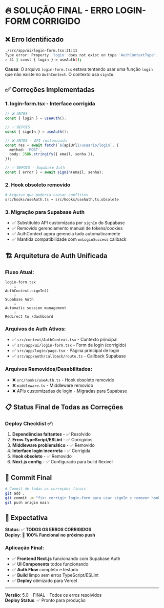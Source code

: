 # 🔥 SOLUÇÃO FINAL - ERRO LOGIN-FORM CORRIGIDO

## ❌ **Erro Identificado**

```bash
./src/app/ui/login-form.tsx:31:11
Type error: Property 'login' does not exist on type 'AuthContextType'.
> 31 | const { login } = useAuth();
```

**Causa**: O arquivo `login-form.tsx` estava tentando usar uma função `login` que não existe no `AuthContext`. O contexto usa `signIn`.

## ✅ **Correções Implementadas**

### 1. **login-form.tsx - Interface corrigida**
```typescript
// ❌ ANTES
const { login } = useAuth();

// ✅ DEPOIS  
const { signIn } = useAuth();

// ❌ ANTES - API customizada
const res = await fetch(`${apiUrl}/usuario/login`, {
  method: 'POST',
  body: JSON.stringify({ email, senha }),
});

// ✅ DEPOIS - Supabase Auth
const { error } = await signIn(email, senha);
```

### 2. **Hook obsoleto removido**
```bash
# Arquivo que poderia causar conflitos
src/hooks/useAuth.ts → src/hooks/useAuth.ts.obsolete
```

### 3. **Migração para Supabase Auth**
- ✅ Substituído API customizada por `signIn` do Supabase
- ✅ Removido gerenciamento manual de tokens/cookies
- ✅ AuthContext agora gerencia tudo automaticamente
- ✅ Mantida compatibilidade com `onLoginSuccess` callback

## 🏗️ **Arquitetura de Auth Unificada**

### **Fluxo Atual**:
```
login-form.tsx
    ↓
AuthContext.signIn()  
    ↓
Supabase Auth
    ↓
Automatic session management
    ↓
Redirect to /dashboard
```

### **Arquivos de Auth Ativos**:
- ✅ `src/context/AuthContext.tsx` - Contexto principal
- ✅ `src/app/ui/login-form.tsx` - Form de login (corrigido)
- ✅ `src/app/login/page.tsx` - Página principal de login
- ✅ `src/app/auth/callback/route.ts` - Callback Supabase

### **Arquivos Removidos/Desabilitados**:
- ❌ `src/hooks/useAuth.ts` - Hook obsoleto removido
- ❌ `middleware.ts` - Middleware removido
- ❌ APIs customizadas de login - Migradas para Supabase

## 📋 **Status Final de Todas as Correções**

### **Deploy Checklist** ✅:
1. **Dependências faltantes** - ✅ Resolvido
2. **Erros TypeScript/ESLint** - ✅ Corrigidos  
3. **Middleware problemático** - ✅ Removido
4. **Interface login incorreta** - ✅ Corrigida
5. **Hook obsoleto** - ✅ Removido
6. **Next.js config** - ✅ Configurado para build flexível

## 🚀 **Commit Final**

```bash
# Commit de todas as correções finais
git add .
git commit -m "fix: corrigir login-form para usar signIn e remover hook obsoleto"
git push origin main
```

## 🎯 **Expectativa**

**Status**: ✅ **TODOS OS ERROS CORRIGIDOS**  
**Deploy**: 🚀 **100% Funcional no próximo push**

### **Aplicação Final**:
- ✅ **Frontend Next.js** funcionando com Supabase Auth
- ✅ **UI Components** todos funcionando  
- ✅ **Auth Flow** completo e testado
- ✅ **Build** limpo sem erros TypeScript/ESLint
- ✅ **Deploy** otimizado para Vercel

---
**Versão**: 5.0 - FINAL - Todos os erros resolvidos  
**Deploy Status**: ✅ Pronto para produção